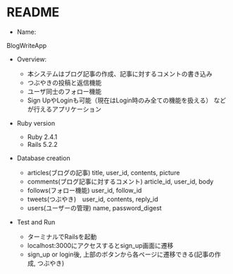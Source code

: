 # README

* Name:

BlogWriteApp

* Overview:
  - 本システムはブログ記事の作成、記事に対するコメントの書き込み
  - つぶやきの投稿と返信機能
  - ユーザ同士のフォロー機能
  - Sign UpやLoginも可能（現在はLogin時のみ全ての機能を扱える）
などが行えるアプリケーション


* Ruby version
  - Ruby 2.4.1
  - Rails 5.2.2

* Database creation
  - articles(ブログの記事) title, user_id, contents, picture
  - comments(ブログ記事に対するコメント) article_id, user_id, body
  - follows(フォロー機能) user_id, follow_id
  - tweets(つぶやき)　user_id, contents, reply_id
  - users(ユーザーの管理) name, password_digest

* Test and Run
  - ターミナルでRailsを起動
  - localhost:3000にアクセスするとsign_up画面に遷移
  - sign_up or login後, 上部のボタンから各ページに遷移できる(記事の作成, つぶやき)

